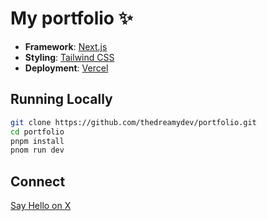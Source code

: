 # My portfolio ✨

- **Framework**: [Next.js](https://nextjs.org/)
- **Styling**: [Tailwind CSS](https://tailwindcss.com)
- **Deployment**: [Vercel](https://vercel.com)

## Running Locally

```bash
git clone https://github.com/thedreamydev/portfolio.git
cd portfolio
pnpm install
pnom run dev
```

## Connect 

[Say Hello on X](https://x.com/thedreamydev)